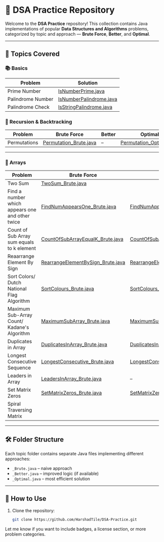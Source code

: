 # 📘 DSA Practice Repository

Welcome to the **DSA Practice** repository! This collection contains Java implementations of popular **Data Structures and Algorithms** problems, categorized by topic and approach — **Brute Force**, **Better**, and **Optimal**.

---

## 📌 Topics Covered

### 📚 Basics
| Problem           | Solution                                                                                                       |
|-------------------|----------------------------------------------------------------------------------------------------------------|
| Prime Number      | [IsNumberPrime.java](https://github.com/HarshadTile/DSA-Practice/blob/main/src/Basics/IsNumberPalindrom.java)           |
| Palindrome Number | [IsNumberPalindrome.java](https://github.com/HarshadTile/DSA-Practice/blob/main/src/Basics/IsNumberPalindrome.java) |
| Palindrome Check  | [IsStringPalindrome.java](https://github.com/HarshadTile/DSA-Practice/blob/main/src/Basics/IsStringPalindrome.java) |



### 🔁 Recursion & Backtracking

| Problem      | Brute Force | Better | Optimal |
|--------------|-------------|--------|---------|
| Permutations | [Permutation_Brute.java](https://github.com/HarshadTile/DSA-Practice/blob/main/src/RecursionAndBacktacking/Permutation_Brute.java) | – | [Permutation_Optimal.java](https://github.com/HarshadTile/DSA-Practice/blob/main/src/RecursionAndBacktacking/Permutation_Optimal.java) |

---

### 📂 Arrays

| Problem                                         | Brute Force                                                                                                                             | Better                                                                                                                                    | Optimal                                                                                                                                                                                                                                                               |
|-------------------------------------------------|-----------------------------------------------------------------------------------------------------------------------------------------|-------------------------------------------------------------------------------------------------------------------------------------------|-----------------------------------------------------------------------------------------------------------------------------------------------------------------------------------------------------------------------------------------------------------------------|
| Two Sum                                         | [TwoSum_Brute.java](https://github.com/HarshadTile/DSA-Practice/blob/main/src/Arrays/TwoSum_Brute.java)                  |  | [TwoSum_Optimal.java](https://github.com/HarshadTile/DSA-Practice/blob/main/src/Arrays/TwoSum_Optimal.java)   |
| Find a number which appears one and other twice | [FindNumAppearsOne_Brute.java](https://github.com/HarshadTile/DSA-Practice/blob/main/src/Arrays/FindNumAppearsOne_Brute.java)           | [FindNumAppearsOne_Better.java](https://github.com/HarshadTile/DSA-Practice/blob/main/src/Arrays/FindNumAppearsOne_Better.java)   | [FindNumAppearsOne_Optimal.java](https://github.com/HarshadTile/DSA-Practice/blob/main/src/Arrays/FindNumAppearsOne_Optimal.java) [FindNumAppearsOne_Optimal2.java](https://github.com/HarshadTile/DSA-Practice/blob/main/src/Arrays/FindNumAppearsOne_Optimal2.java) |
| Count of Sub Array sum equals to k element      | [CountOfSubArrayEqualK_Brute.java](https://github.com/HarshadTile/DSA-Practice/blob/main/src/Arrays/CountOfSubArrayEqualK_Brute.java)   | [CountOfSubArrayEqualK_Better.java](https://github.com/HarshadTile/DSA-Practice/blob/main/src/Arrays/CountOfSubArrayEqualK_Better.java)   | [CountOfSubArrayEqualK_Optimal.java](https://github.com/HarshadTile/DSA-Practice/blob/main/src/Arrays/CountOfSubArrayEqualK_Optimal.java)                                                                                                                             |
| Reaarrange Element By Sign                      | [RearrangeElementBySign_Brute.java](https://github.com/HarshadTile/DSA-Practice/blob/main/src/Arrays/RearrangeElementBySign_Brute.java) | [RearrangeElementBySign_Better.java](https://github.com/HarshadTile/DSA-Practice/blob/main/src/Arrays/RearrangeElementBySign_Better.java) | [RearrangeElementBySign_Optimal.java](https://github.com/HarshadTile/DSA-Practice/blob/main/src/Arrays/RearrangeElementBySign_Optimal.java)                                                                                                                           |
| Sort Colors/ Dutch National Flag Algorithm      | [SortColours_Brute.java](https://github.com/HarshadTile/DSA-Practice/blob/main/src/Arrays/SortColours_Brute.java)                       | [SortColours_Better.java](https://github.com/HarshadTile/DSA-Practice/blob/main/src/Arrays/SortColours_Better.java)                       | [SortColours_Optimal.java](https://github.com/HarshadTile/DSA-Practice/blob/main/src/Arrays/SortColours_Optimal.java)                                                                                                                                                 |
| Maximum Sub-Array Count/ Kadane's Algorithm     | [MaximumSubArray_Brute.java](https://github.com/HarshadTile/DSA-Practice/blob/main/src/Arrays/MaximumSubArray_Brute.java)               | [MaximumSubArray_Better.java](https://github.com/HarshadTile/DSA-Practice/blob/main/src/Arrays/MaximumSubArray_Better.java)               | [MaximumSubArray_Optimal.java](https://github.com/HarshadTile/DSA-Practice/blob/main/src/Arrays/MaximumSubArray_Optimal.java)                                                                                                                                         |
| Duplicates in Array                             | [DuplicatesInArray_Brute.java](https://github.com/HarshadTile/DSA-Practice/blob/main/src/Arrays/DuplicatesInArray_Brute.java)           | [DuplicatesInArray_Better.java](https://github.com/HarshadTile/DSA-Practice/blob/main/src/Arrays/DuplicatesInArray_Better.java)           | [DuplicatesInArray_Optimal.java](https://github.com/HarshadTile/DSA-Practice/blob/main/src/Arrays/DuplicatesInArray_Optimal.java)                                                                                                                                     |
| Longest Consecutive Sequence                    | [LongestConsecutive_Brute.java](https://github.com/HarshadTile/DSA-Practice/blob/main/src/Arrays/LongestConsucative_Brute.java)         | [LongestConsecutive_Better.java](https://github.com/HarshadTile/DSA-Practice/blob/main/src/Arrays/LongestConsucative_Better.java)         | [LongestConsecutive_Optimal.java](https://github.com/HarshadTile/DSA-Practice/blob/main/src/Arrays/LongestConsucative_Optimal.java)                                                                                                                                   |
| Leaders in Array                                | [LeadersInArray_Brute.java](https://github.com/HarshadTile/DSA-Practice/blob/main/src/Arrays/LeadersInArray_Brute.java)                 | –                                                                                                                                         | [LeadersInArray_Optimal.java](https://github.com/HarshadTile/DSA-Practice/blob/main/src/Arrays/LeadersInArray_Optimal.java)                                                                                                                                           |
| Set Matrix Zeros                                | [SetMatrixZeros_Brute.java](https://github.com/HarshadTile/DSA-Practice/blob/main/src/Arrays/SetMatrixZeros_Brute.java)                 | [SetMatrixZeros_Better.java](https://github.com/HarshadTile/DSA-Practice/blob/main/src/Arrays/SetMatrixZeros_Better.java)                 | [SetMatrixZeros_Optimal.java](https://github.com/HarshadTile/DSA-Practice/blob/main/src/Arrays/SetMatrixZeros_Optimal.java)                                                                                                                                           |
| Spiral Traversing Matrix                        |                                                                                                                                         |                                                                                                                                           | [SpirallyMatrixTraverse.java](https://github.com/HarshadTile/DSA-Practice/blob/main/src/Arrays/SpirallyMatrixTraverse.java)                                                                                                                                           |



---

## 🛠️ Folder Structure

Each topic folder contains separate Java files implementing different approaches:
- `_Brute.java` – naive approach
- `_Better.java` – improved logic (if available)
- `_Optimal.java` – most efficient solution

---

## 🚀 How to Use

1. Clone the repository:
   ```bash
   git clone https://github.com/HarshadTile/DSA-Practice.git


Let me know if you want to include badges, a license section, or more problem categories.

